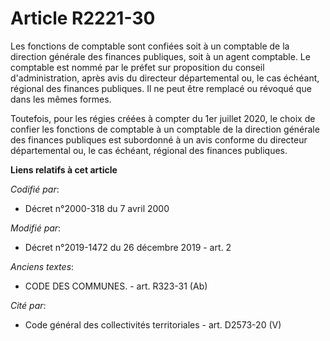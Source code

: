 # Article R2221-30

Les fonctions de comptable sont confiées soit à un comptable de la direction générale des finances publiques, soit à un agent
comptable. Le comptable est nommé par le préfet sur proposition du conseil d'administration, après avis du directeur
départemental ou, le cas échéant, régional des finances publiques. Il ne peut être remplacé ou révoqué que dans les mêmes
formes.

Toutefois, pour les régies créées à compter du 1er juillet 2020, le choix de confier les fonctions de comptable à un
comptable de la direction générale des finances publiques est subordonné à un avis conforme du directeur départemental ou, le
cas échéant, régional des finances publiques.

**Liens relatifs à cet article**

_Codifié par_:

  - Décret n°2000-318 du 7 avril 2000

_Modifié par_:

  - Décret n°2019-1472 du 26 décembre 2019 - art. 2

_Anciens textes_:

  - CODE DES COMMUNES. - art. R323-31 (Ab)

_Cité par_:

  - Code général des collectivités territoriales - art. D2573-20 (V)
